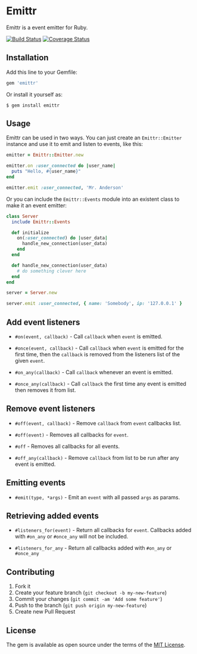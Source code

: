 # Emittr

Emittr is a event emitter for Ruby.

[![Build Status](https://travis-ci.org/talyssonoc/emittr.svg?branch=master)](https://travis-ci.org/talyssonoc/emittr) [![Coverage Status](https://coveralls.io/repos/github/talyssonoc/emittr/badge.svg?branch=master)](https://coveralls.io/github/talyssonoc/emittr?branch=master)

Installation
------------

Add this line to your Gemfile:

```ruby
gem 'emittr'
```

Or install it yourself as:

    $ gem install emittr

Usage
-----

Emittr can be used in two ways. You can just create an `Emittr::Emitter` instance and use it to emit and listen to events, like this:

```ruby
emitter = Emittr::Emitter.new

emitter.on :user_connected do |user_name|
  puts "Hello, #{user_name}"
end

emitter.emit :user_connected, 'Mr. Anderson'
```

Or you can include the `Emittr::Events` module into an existent class to make it an event emitter:

```ruby
class Server
  include Emittr::Events

  def initialize
    on(:user_connected) do |user_data|
      handle_new_connection(user_data)
    end
  end

  def handle_new_connection(user_data)
    # do something clever here
  end
end

server = Server.new

server.emit :user_connected, { name: 'Somebody', ip: '127.0.0.1' }
```

## Add event listeners

* `#on(event, callback)` - Call `callback` when `event` is emitted.

* `#once(event, callback)` - Call `callback` when `event` is emitted for the
first time, then the `callback` is removed from the listeners list of the given `event`.

* `#on_any(callback)` - Call `callback` whenever an event is emitted.

* `#once_any(callback)` - Call `callback` the first time any event is emitted then removes it from list.

## Remove event listeners

* `#off(event, callback)` - Remove `callback` from `event` callbacks list.

* `#off(event)` - Removes all callbacks for `event`.

* `#off` - Removes all callbacks for all events.

* `#off_any(callback)` - Remove `callback` from list to be run after any event is emitted.

## Emitting events

* `#emit(type, *args)` - Emit an `event` with all passed `args` as params.

## Retrieving added events

* `#listeners_for(event)` - Return all callbacks for `event`. Callbacks added
with `#on_any` or `#once_any` will not be included.

* `#listeners_for_any` - Return all callbacks added with `#on_any` or `#once_any`

## Contributing

1. Fork it
2. Create your feature branch (`git checkout -b my-new-feature`)
3. Commit your changes (`git commit -am 'Add some feature'`)
4. Push to the branch (`git push origin my-new-feature`)
5. Create new Pull Request


## License

The gem is available as open source under the terms of the [MIT License](http://opensource.org/licenses/MIT).
